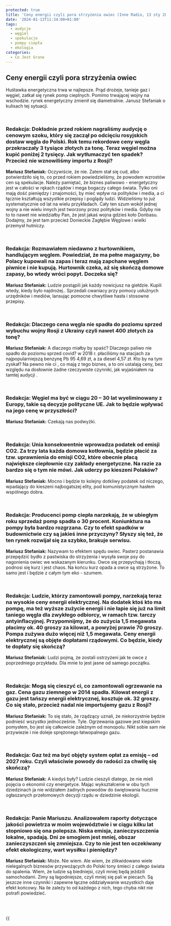 ```yaml
---
protected: true
title: 'Ceny energii czyli pora strzyżenia owiec (Inne Radio, 13 sty 2024)'
date: '2024-01-13T11:34:00+01:00'
tags:
  - audycje
  - węgiel
  - spekulacje
  - pompy ciepła
  - ekologia
categories:
  - Co Jest Grane
---
```

## Ceny energii czyli pora strzyżenia owiec

Huśtawka energetyczna trwa w najlepsze. Prąd drożeje, tanieje gaz i węgiel, zatkał się rynek pomp cieplnych. Pomimo trwającej wojny na wschodzie. rynek energetyczny zmienił się diametralnie. Janusz Stefaniak o kulisach tej sytuacji.
 
<br>
 
### Redakcja: Dokładnie przed rokiem nagraliśmy audycję o cenowym szoku, który się zaczął po odcięciu rosyjskich dostaw węgla do Polski. Rok temu rekordowe ceny węgla przekraczały 3 tysiące złotych za tonę. Teraz węgiel można kupić poniżej 2 tysięcy. Jak wytłumaczyć ten spadek? Przecież nie wznowiliśmy importu z Rosji?

**Mariusz Stefaniak:** Oczywiście, że nie. Zatem stał się cud, albo potwierdziło się to, co przed rokiem powiedzieliśmy, że powodem wzrostów cen są spekulacje. Należy pamiętać, że biznes paliwowo - energetyczny jest w całości w rękach rządów i mega bogaczy całego świata. Tylko oni mają dość pieniędzy i znajomości, by mieć wpływ na polityków i media, a ci łącznie kształtują wszystkie przepisy i poglądy ludzi. Widzieliśmy to już systematycznie od lat na wielu przykładach. Cały ten szum wokół jednej wojny a nie wielu innych jest tworzony przez polityków i media. Gdyby nie to to nawet nie wiedziałby Pan, że jest jakaś wojna gdzieś koło Donbasu. Dodajmy, że jest tam przecież Donieckie Zagłębie Węglowe i wielki przemysł hutniczy.
 
<br>
 
### Redakcja: Rozmawiałem niedawno z hurtownikiem, handlującym węglem. Powiedział, że ma pełne magazyny, bo Polacy kupowali na zapas i teraz mają zapchane węglem piwnice i nie kupują. Hurtownik czeka, aż się skończą domowe zapasy, bo wtedy wróci popyt. Doczeka się?

**Mariusz Stefaniak:** Ludzie postąpili jak każdy nowicjusz na giełdzie. Kupili wtedy, kiedy było najdrożej.. Sprzedali cwaniacy przy pomocy usłużnych urzędników i mediów, lansując pomocne chwytliwe hasła  i stosowne przepisy.
 
<br>
 
### Redakcja: Dlaczego cena węgla nie spadła do poziomu sprzed wybuchu wojny Rosji z Ukrainy czyli nawet 400 złotych za tonę?

**Mariusz Stefaniak:** A dlaczego miałby by spaść? Dlaczego paliwo nie spadło do poziomu sprzed covid? w 2018 r. płaciliśmy na stacjach za najpopularniejszą benzynę Pb 95 4,69 zł, a za diesel 4,57 zł. Kto by na tym zyskał? Na pewno nie ci , co mają z tego biznes, a to oni ustalają ceny, bez względu na dosłownie żadne rzeczywiste czynniki, jak wyjaśniałem na tamtej audycji .
 
<br>
 
### Redakcja: Węgiel ma być w ciągu 20 – 30 lat wyeliminowany z Europy, takie są decyzje polityczne UE. Jak to będzie wpływać na jego cenę w przyszłości?

**Mariusz Stefaniak:** Czekają nas podwyżki.
 
<br>
 
### Redakcja: Unia konsekwentnie wprowadza podatek od emisji CO2. Za trzy lata każda domowa kotłownia, będzie płacić za tzw. uprawnienia do emisji CO2, które obecnie płacą największe ciepłownie czy zakłady energetyczne. Na razie za bardzo się o tym nie mówi.  Jak uderzy po kieszeni Polaków?

**Mariusz Stefaniak:** Mocno i będzie to kolejny dotkliwy podatek od niczego, wpadający do kieszeni najbogatszej elity, pod komunistycznym hasłem wspólnego dobra.
 
<br>
 
### Redakcja: Producenci pomp ciepła narzekają, że w ubiegłym roku sprzedaż pomp spadła o 30 procent. Koniunktura na pompy była bardzo rozgrzana. Czy to efekt spadków w budownictwie czy są jakieś inne przyczyny? Słyszy się też, że ten rynek rozwijał się za szybko, brakuje serwisu.

**Mariusz Stefaniak:** Nazywam to efektem spędu owiec. Pasterz postanawia przepędzić bydło z pastwiska do strzyżenia i wysyła swoje psy do nagonienia owiec we wskazanym kierunku. Owce się przepychają i tłoczą, podnosi się kurz i jest chaos. Na końcu kurz opada a owce są strzyżone. To samo jest i będzie z całym tym eko - szumem.
 
<br>
 
### Redakcja: Ludzie, którzy zamontowali pompy, narzekają teraz na wysokie ceny energii elektrycznej. Na dodatek ktoś kto ma pompę, ma też wyższe zużycie energii i nie łapie się już na limit taniego węgla dla zwykłego odbiorcy, w ramach tzw. tarczy antyinflacyjnej. Przypomnijmy, że do zużycia 1,5 megawata płacimy ok. 40 groszy za kilowat, a powyżej prawie 70 groszy. Pompa zużywa dużo więcej niż 1,5 megawata. Ceny energii elektrycznej są objęte dopłatami rządowymi. Co będzie, kiedy te dopłaty się skończą?

**Mariusz Stefaniak:** Ludzi pojmą, że zostali ostrzyżeni jak te owce z poprzedniego przykładu. Dla mnie to jest jasne od samego początku.
 
<br>
 
### Redakcja: Mogą się cieszyć ci, co zamontowali ogrzewanie na gaz. Cena gazu ziemnego w 2014 spadła. Kilowat energii z gazu jest tańszy energii elektrycznej, kosztuje ok. 32 groszy. Co się stało, przecież nadal nie importujemy gazu z Rosji?

**Mariusz Stefaniak:** To się stało, że rządzący uznali, że niekorzystnie będzie podnieść wszystko jednocześnie. Tyle. Ogrzewania gazowe jest kiepskim pomysłem, bo jest się całkowicie zależnym od monopolu. Nikt sobie sam nie przywiezie i nie doleje sprężonego łatwopalnego gazu.
 
<br>
 
### Redakcja: Gaz też ma być objęty system opłat za emisję – od 2027 roku. Czyli właściwie powody do radości za chwilę się skończą?

**Mariusz Stefaniak:** A kiedyś były? Ludzie cieszyli dlatego, że nie mieli pojęcia o ekonomii czy energetyce. Mając wykształcenie w obu tych dziedzinach ja nie widziałem żadnych powodów do świętowania hucznie ogłaszanych przełomowych decyzji rządu w dziedzinie ekologii.
 
<br>
 
### Redakcja: Panie Mariuszu. Analizowałem raporty dotyczące jakości powietrza w moim województwie i w ciągu kilku lat stopniowo się ona polepsza. Niska emisja, zanieczyszczenia lokalne, spadają. Dni ze smogiem jest mniej, obszar zanieczyszczeń się zmniejsza. Czy to nie jest ten oczekiwany efekt ekologiczny, wart wysiłku i pieniędzy?

**Mariusz Stefaniak:** Może. Nie wiem. Ale wiem, że zlikwidowano wiele nielegalnych biznesów przywożących do Polski tony śmieci z całego świata do spalenia. Wiem, że ludzie są biedniejsi, czyli mniej będą jeździli samochodami. Zimy są łagodniejsze, czyli mniej się pali w piecach. Są jeszcze inne czynniki i zapewne łączne oddziaływanie wszystkich daje efekt końcowy. Na ile zależy to od każdego z nich, tego chyba nikt nie potrafi powiedzieć.


<br>
<br>

{{<audio src="audio/CJG_49_2024_01_13.mp3" caption="Zapis audycji CJG, publikowanej na łamach Innego Radia Głuchołazy w dniu 13 stycznia 2024">}}

<br>
